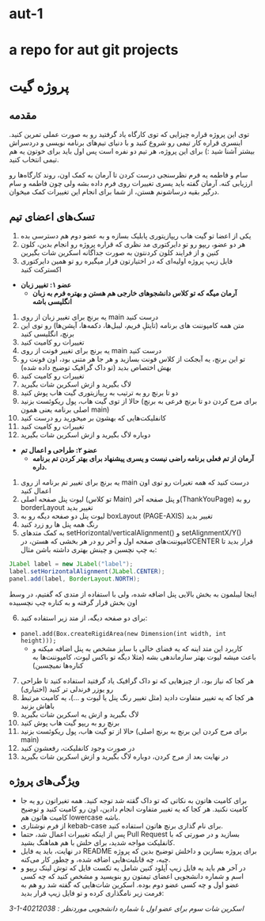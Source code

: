 # aut-1
a repo for aut git projects
=======
# پروژه گیت

## مقدمه

توی این پروژه قراره چیزایی که توی کارگاه یاد گرفتید رو به صورت عملی تمرین کنید. اینسری قراره کار تیمی رو شروع کنید و با دنیای تیم‌های برنامه نویسی و دردسراش بیشتر آشنا شید :)  برای این پروژه، هر تیم دو نفره است پس اول باید برای خوتون یه هم تیمی انتخاب کنید. 

سام و فاطمه یه فرم نظرسنجی درست کردن تا آرمان به کمک اون، روند کارگاه‌ها رو ارزیابی کنه. آرمان گفته باید یسری تغییرات روی فرم داده بشه ولی چون فاطمه و سام درگیر بقیه درساشونم هستن، از شما برای انجام این تغییرات کمک میخوان. 


## تسک‌های اعضای تیم

1.	 یکی از اعضا تو گیت هاب ریپازیتوری پابلیک بسازه و به عضو دوم هم دسترسی بده
2.	هر دو عضو، ریپو رو تو دایرکتوری مد نظری که قراره پروژه رو انجام بدین، کلون کنین و از فرایند کلون کردنتون به صورت جداگانه اسکرین شات بگیرین
3.	فایل زیپ پروژه اولیه‌ای که در اختیارتون قرار میگیره رو تو همین دایرکتوری اکسترکت کنید

-  **عضو ۱: تغییر زبان**
	-  **آرمان میگه که تو کلاس دانشجوهای خارجی هم هستن و بهتره فرم به زبان انگلیسی باشه**
1.	یه برنچ برای تغییر زبان از روی main درست کنید
2.	متن همه کامپوننت های برنامه (تایتلِ فریم، لیبل‌ها، دکمه‌ها، آپشن‌ها) رو توی این برنچ، انگلیسی کنید
3.	تغییرات رو کامیت کنید 
4.	یه برنچ برای تغییر فونت از روی main درست کنید
5.	تو این برنچ، یه آبجکت از کلاس فونت بسازید و هر جا هر متنی بود، اون فونت رو بهش اختصاص بدید (تو داک گرافیک توضیح داده شده)
6.	تغییرات رو کامیت کنید
7.	لاگ بگیرید و ازش اسکرین شات بگیرید
8.	دو تا برنچ رو به ترتیب به ریپازیتوری گیت هاب پوش کنید
9.	حالا از توی گیت هاب، پول ریکوئست بزنید (برای مرج کردن دو تا برنچ فرعی به برنچ اصلی برنامه یعنی همون main)
10.	کانفلیکت‌هایی که بهشون بر میخورید رو درست کنید
11.	تغییرات رو کامیت کنید
12.	دوباره لاگ بگیرید و ازش اسکرین شات بگیرید

- **عضو ۲: طراحی و اعمال تم**
	- **آرمان از تم فعلی برنامه راضی نیست و یسری پیشنهاد برای بهتر کردن تم برنامه داره.**

1.	یه برنچ برای تغییر تم برنامه از روی main درست کنید که همه تغیرات رو توی اون اعمال کنید
2.	لیوت پنل صفحه اصلی (تو کلاس Main) و پنل صفحه آخر(ThankYouPage) رو به borderLayout تغییر بدید
3.	لیوت پنل دو صفحه دیگه رو به boxLayout (PAGE-AXIS) تغییر بدید
4.	رنگ همه پنل ها رو زرد کنید
5.	به کمک متدهای setHorizontal/verticalAlignment() و setAlignmentX/Y()  کامپوننت‌های صفحه اول و آخر رو در هر بخشی که هستن، درCENTER قرار بدید تا به چپ نچسبن و چینش بهتری داشته باشن
مثال:
```java
JLabel label = new JLabel("label");
label.setHorizontalAlignment(JLabel.CENTER);
panel.add(label, BorderLayout.NORTH);
```
اینجا لیبلمون به بخش بالایی پنل اضافه شده، ولی با استفاده از متدی که گفتیم، در وسط اون بخش قرار گرفته و به کناره چپ نچسبیده

6.	برای دو صفحه دیگه، از متد زیر استفاده کنید:
- `panel.add(Box.createRigidArea(new Dimension(int width, int height)));`
    - کاربرد این متد اینه که یه فضای خالی با سایز مشخص به پنل اضافه میکنه و باعث میشه لیوت بهتر سازماندهی بشه (مثلا دیگه تو باکس لیوت، کامپوننت‌ها به کناره‌ها نمیچسبن)
7.	هر کجا که نیاز بود، از چیزهایی که تو داک گرافیک یاد گرفتید استفاده کنید تا طراحی رو یوزر فرندلی تر کنید (اختیاری)
8.	هر کجا که یه تغییر متفاوت دادید (مثل تغییر رنگ پنل یا لیوت و ...)، یه کامیت مرتبط باهاش بزنید
9.	لاگ بگیرید و ازش یه اسکرین شات بگیرید
10.	برنچ رو به ریپو گیت هاب پوش کنید
11.	حالا از تو گیت هاب، پول ریکوئست بزنید (برای مرج کردن این برنچ به برنچ اصلی main)
12.	در صورت وجود کانفلیکت، رفعشون کنید
13.	در نهایت بعد از مرج کردن، دوباره لاگ بگیرید و ازش اسکرین شات بگیرید

## ویژگی‌های پروژه

-  برای کامیت هاتون به نکاتی که تو داک گقته شد توجه کنید. همه تغیراتون رو یه جا کامیت نکنید. هر کجا که یه تغییر متفاوت انجام دادین، اون رو کامیت کنید و توضیح کامیت هاتون هم lowercase باشه.
- از فرم نوشتاری kebab-case برای نام گذاری برنچ هاتون استفاده کنید.
- پس از اینکه تغییرات اعمال شد، حتما Pull Request بسازید و در صورتی که با کانفلیکت مواجه شدید، برای حلش با هم هماهنگ بشید.  
- در نهایت، باید یه فایل README برای پروژه بسازین و داخلش توضیح بدین که پروژه چیه، چه قابلیت‌هایی اضافه شده، و چطور کار می‌کنه. 
- در آخر هم باید یه فایل زیپ آپلود کنین شامل یه تکست فایل که توش لینک ریپو و اسم و شماره دانشجویی اعضای تیمتون رو بنویسید و مشخص کنید که چه کسی عضو اول و چه کسی عضو دوم بوده. اسکرین شات‌هایی که گفته شد رو هم به فرمت زیر نامگذاری کرده و تو فایل زیپ قرار بدید:

*3-1-40212038 : اسکرین شات سوم برای عضو اول با شماره دانشجویی موردنظر*